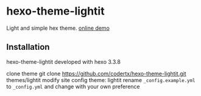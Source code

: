 # hexo-theme-lightit
Light and simple hex theme. [online demo](https://codertx.github.io)

## Installation
hexo-theme-lightit developed with hexo 3.3.8

clone theme
    git clone https://github.com/codertx/hexo-theme-lightit.git themes/lightit
modify site config
    theme: lightit
rename `_config.example.yml` to `_config.yml` and change with your own preference

